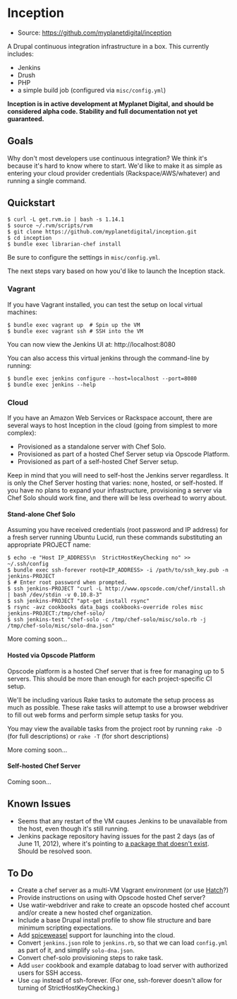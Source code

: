 Inception
=========

  - Source: https://github.com/myplanetdigital/inception

A Drupal continuous integration infrastructure in a box. This currently
includes:

  - Jenkins
  - Drush
  - PHP
  - a simple build job (configured via `misc/config.yml`)

**Inception is in active development at Myplanet Digital, and should be
considered alpha code. Stability and full documentation not yet
guaranteed.**

Goals
-----

Why don't most developers use continuous integration? We think it's
because it's hard to know where to start. We'd like to make it as simple
as entering your cloud provider credentials (Rackspace/AWS/whatever) and
running a single command.

Quickstart
----------

    $ curl -L get.rvm.io | bash -s 1.14.1
    $ source ~/.rvm/scripts/rvm
    $ git clone https://github.com/myplanetdigital/inception.git
    $ cd inception
    $ bundle exec librarian-chef install

Be sure to configure the settings in `misc/config.yml`.

The next steps vary based on how you'd like to launch the Inception
stack.

### Vagrant

If you have Vagrant installed, you can test the setup on local virtual
machines:

    $ bundle exec vagrant up  # Spin up the VM
    $ bundle exec vagrant ssh # SSH into the VM

You can now view the Jenkins UI at: http://localhost:8080

You can also access this virtual jenkins through the command-line by
running:

    $ bundle exec jenkins configure --host=localhost --port=8080
    $ bundle exec jenkins --help

### Cloud

If you have an Amazon Web Services or Rackspace account, there are
several ways to host Inception in the cloud (going from simplest to more
complex):

  - Provisioned as a standalone server with Chef Solo.
  - Provisioned as part of a hosted Chef Server setup via Opscode
    Platform.
  - Provisioned as part of a self-hosted Chef Server setup.

Keep in mind that you will need to self-host the Jenkins server
regardless. It is only the Chef Server hosting that varies: none,
hosted, or self-hosted. If you have no plans to expand your
infrastructure, provisioning a server via Chef Solo should work fine,
and there will be less overhead to worry about.

#### Stand-alone Chef Solo

Assuming you have received credentials (root password and IP address)
for a fresh server running Ubuntu Lucid, run these commands substituting
an appropriate PROJECT name:

    $ echo -e "Host IP_ADDRESS\n  StrictHostKeyChecking no" >> ~/.ssh/config
    $ bundle exec ssh-forever root@<IP_ADDRESS> -i /path/to/ssh_key.pub -n jenkins-PROJECT
    $ # Enter root password when prompted.
    $ ssh jenkins-PROJECT "curl -L http://www.opscode.com/chef/install.sh | bash /dev/stdin -v 0.10.8-3"
    $ ssh jenkins-PROJECT "apt-get install rsync"
    $ rsync -avz cookbooks data_bags cookbooks-override roles misc jenkins-PROJECT:/tmp/chef-solo/
    $ ssh jenkins-test "chef-solo -c /tmp/chef-solo/misc/solo.rb -j /tmp/chef-solo/misc/solo-dna.json"

More coming soon...

#### Hosted via Opscode Platform

Opscode platform is a hosted Chef server that is free for managing up to
5 servers. This should be more than enough for each project-specific CI
setup.

We'll be including various Rake tasks to automate the setup process as
much as possible. These rake tasks will attempt to use a browser
webdriver to fill out web forms and perform simple setup tasks for you.

You may view the available tasks from the project root by running `rake
-D` (for full descriptions) or `rake -T` (for short descriptions)

More coming soon...

#### Self-hosted Chef Server

Coming soon...

Known Issues
------------

  - Seems that any restart of the VM causes Jenkins to be unavailable
    from the host, even though it's still running.
  - Jenkins package repository having issues for the past 2 days (as of
    June 11, 2012), where it's pointing to [a package that doesn't
    exist](http://mirrors.jenkins-ci.org/debian/jenkins_1.469_all.deb).
    Should be resolved soon.

To Do
-----

  - Create a chef server as a multi-VM Vagrant environment (or use
    [Hatch][hatch-project]?)
  - Provide instructions on using with Opscode hosted Chef server?
  - Use watir-webdriver and rake to create an opscode hosted chef
    account and/or create a new hosted chef organization.
  - Include a base Drupal install profile to show file structure and
    bare minimum scripting expectations.
  - Add [spiceweasel][spiceweasel-project] support for launching into
    the cloud.
  - Convert `jenkins.json` role to `jenkins.rb`, so that we can load
    `config.yml` as part of it, and simplify `solo-dna.json`.
  - Convert chef-solo provisioning steps to rake task.
  - Add `user` cookbook and example databag to load server with
    authorized users for SSH access.
  - Use `cap` instead of ssh-forever. (For one, ssh-forever doesn't
    allow for turning of StrictHostKeyChecking.)

<!-- Links -->
   [hatch-project]:       http://xdissent.github.com/chef-hatch-repo/
   [spiceweasel-project]: http://wiki.opscode.com/display/chef/Spiceweasel 
